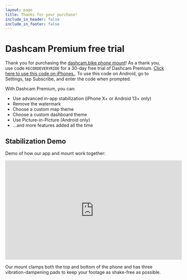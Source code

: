 ```yaml
---
layout: page
title: Thanks for your purchase!
include_in_header: false
include_in_footer: false
---
```


# Dashcam Premium free trial

Thank you for purchasing the [dashcam.bike phone mount](https://amzn.to/3QqCVoU)!
As a thank you, use code `RECORDEVERYRIDE` for a 30-day free trial of Dashcam Premium.
[Click here to use this code on iPhones.](https://apps.apple.com/redeem/?id=1577996345&code=RECORDEVERYRIDE).
To use this code on Android, go to Settings, tap Subscribe, and enter the code when prompted.


With Dashcam Premium, you can:

* Use advanced in-app stabilization (iPhone X+ or Android 13+ only)
* Remove the watermark
* Choose a custom map theme
* Choose a custom dashboard theme
* Use Picture-in-Picture (Android only)
* ...and more features added all the time

## Stabilization Demo

Demo of how our app and mount work together:

<center>
<iframe class="youtubeVideo" style="text-align: center" width="560" height="315" src="https://www.youtube.com/embed/X-6fH3Qc2ZE" title="YouTube video player" frameborder="0" allow="accelerometer; autoplay; clipboard-write; encrypted-media; gyroscope; picture-in-picture; web-share" allowfullscreen></iframe>
</center>

Our mount clamps both the top and bottom of the phone and has three vibration-dampening pads to keep your footage as shake-free as possible.
